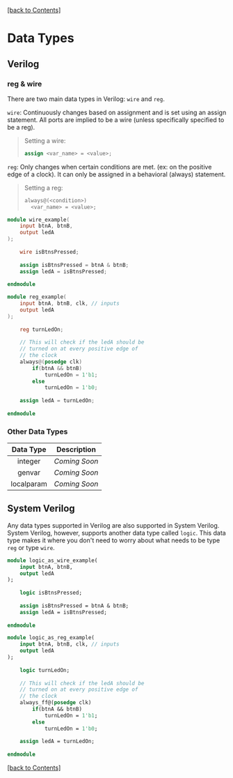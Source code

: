 [[back to Contents]](https://github.com/Amulek1416/verilog-help-sheet/blob/main/README.md)
# Data Types

## Verilog
### reg & wire
There are two main data types in Verilog: `wire` and `reg`.

`wire`:  Continuously changes based on assignment and is set using an assign statement. All ports are implied to be a wire (unless specifically specified to be a reg).

>Setting a wire: 
>```verilog 
>assign <var_name> = <value>;
>```

`reg`:   Only changes when certain conditions are met. (ex: on the positive edge of a clock). It can only be assigned in a behavioral (always) statement.
>Setting a reg: 
>```verilog
>always@(<condition>)
>   <var_name> = <value>;
>```


```verilog
module wire_example(
    input btnA, btnB,
    output ledA
);
    
    wire isBtnsPressed;
    
    assign isBtnsPressed = btnA & btnB;
    assign ledA = isBtnsPressed;
    
endmodule
```
```verilog
module reg_example(
    input btnA, btnB, clk, // inputs
    output ledA
);
    
    reg turnLedOn;
    
    // This will check if the ledA should be 
    // turned on at every positive edge of
    // the clock
    always@(posedge clk)
        if(btnA && btnB)
            turnLedOn = 1'b1;
        else
            turnLedOn = 1'b0;
    
    assign ledA = turnLedOn;
    
endmodule
```
    
### Other Data Types
| **Data Type** | **Description** |
|:---------:|-----------------|
|integer| *Coming Soon* |
|genvar| *Coming Soon* |
|localparam| *Coming Soon* |
    
## System Verilog

Any data types supported in Verilog are also supported in System Verilog. System Verilog, however, supports another data type called `logic`. This data type makes it where you don't need to worry about what needs to be type `reg` or type `wire`.
    
```systemverilog
module logic_as_wire_example(
    input btnA, btnB,
    output ledA
);
    
    logic isBtnsPressed;
    
    assign isBtnsPressed = btnA & btnB;
    assign ledA = isBtnsPressed;
    
endmodule
```
```systemverilog
module logic_as_reg_example(
    input btnA, btnB, clk, // inputs
    output ledA
);
    
    logic turnLedOn;
    
    // This will check if the ledA should be 
    // turned on at every positive edge of
    // the clock
    always_ff@(posedge clk)
        if(btnA && btnB)
            turnLedOn = 1'b1;
        else
            turnLedOn = 1'b0;
    
    assign ledA = turnLedOn;
    
endmodule
```
    
[[back to Contents]](https://github.com/Amulek1416/verilog-help-sheet/blob/main/README.md)

